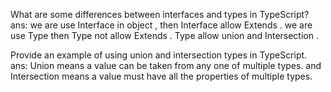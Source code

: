 What are some differences between interfaces and types in TypeScript?
ans: we are use Interface in object , then Interface allow Extends . we are use Type then Type not allow Extends . Type allow union and Intersection .

Provide an example of using union and intersection types in TypeScript.
ans: Union means a value can be taken from any one of multiple types. and Intersection means a value must have all the properties of multiple types.
